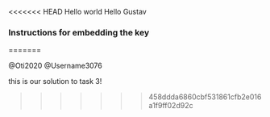 <<<<<<< HEAD
Hello world
Hello Gustav

### Instructions for embedding the key
=======


@Oti2020
@Username3076

this is our solution to task 3!
>>>>>>> 458ddda6860cbf531861cfb2e016a1f9ff02d92c
